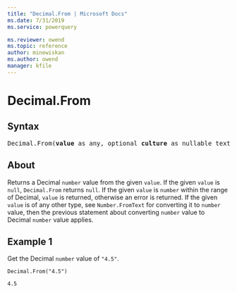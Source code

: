 ```yaml
---
title: "Decimal.From | Microsoft Docs"
ms.date: 7/31/2019
ms.service: powerquery

ms.reviewer: owend
ms.topic: reference
author: minewiskan
ms.author: owend
manager: kfile
---
```

# Decimal.From

## Syntax

<pre>
Decimal.From(<b>value</b> as any, optional <b>culture</b> as nullable text) as nullable number 
</pre>
  
## About  
Returns a Decimal `number` value from the given `value`. If the given `value` is `null`, `Decimal.From` returns `null`. If the given `value` is `number` within the range of Decimal, `value` is returned, otherwise an error is returned. If the given `value` is of any other type, see `Number.FromText` for converting it to `number` value, then the previous statement about converting `number` value to Decimal `number` value applies.

## Example 1
Get the Decimal `number` value of `"4.5"`.

```powerquery-m
Decimal.From("4.5")
```

`4.5`
